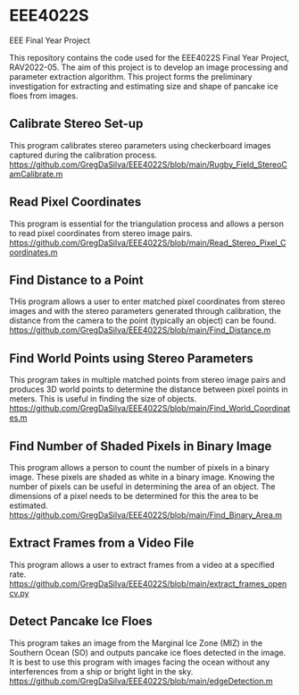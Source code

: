 # EEE4022S
EEE Final Year Project

This repository contains the code used for the EEE4022S Final Year Project, RAV2022-05. 
The aim of this project is to develop an image processing and parameter extraction algorithm. 
This project forms the preliminary investigation for extracting and estimating size and shape of pancake ice floes from images.

## Calibrate Stereo Set-up
This program calibrates stereo parameters using checkerboard images captured during the calibration process.\
https://github.com/GregDaSilva/EEE4022S/blob/main/Rugby_Field_StereoCamCalibrate.m

## Read Pixel Coordinates
This program is essential for the triangulation process and allows a person to read pixel coordinates from stereo image pairs.
https://github.com/GregDaSilva/EEE4022S/blob/main/Read_Stereo_Pixel_Coordinates.m

## Find Distance to a Point
THis program allows a user to enter matched pixel coordinates from stereo images and with the stereo parameters generated through calibration, the distance from the camera to the point (typically an object) can be found.
https://github.com/GregDaSilva/EEE4022S/blob/main/Find_Distance.m

## Find World Points using Stereo Parameters
This program takes in multiple matched points from stereo image pairs and produces 3D world points to determine the distance between pixel points in meters. 
This is useful in finding the size of objects.\
https://github.com/GregDaSilva/EEE4022S/blob/main/Find_World_Coordinates.m

## Find Number of Shaded Pixels in Binary Image
This program allows a person to count the number of pixels in a binary image. 
These pixels are shaded as white in a binary image. Knowing the number of pixels can be useful in determining the area of an object. 
The dimensions of a pixel needs to be determined for this the area to be estimated.\
https://github.com/GregDaSilva/EEE4022S/blob/main/Find_Binary_Area.m

## Extract Frames from a Video File
This program allows a user to extract frames from a video at a specified rate.
https://github.com/GregDaSilva/EEE4022S/blob/main/extract_frames_opencv.py

## Detect Pancake Ice Floes
This program takes an image from the Marginal Ice Zone (MIZ) in the Southern Ocean (SO) and outputs pancake ice floes detected in the image. 
It is best to use this program with images facing the ocean without any interferences from a ship or bright light in the sky.
https://github.com/GregDaSilva/EEE4022S/blob/main/edgeDetection.m 
